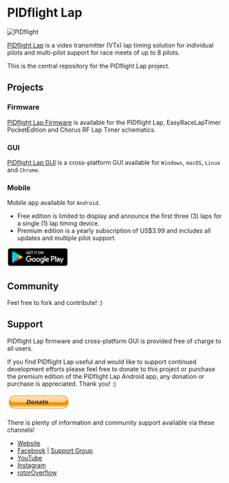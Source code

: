 # PIDflight Lap

![PIDflight](https://www.pidflight.com/logo.png)

[PIDflight Lap](https://www.pidflight.com/pidflight-lap/) is a video transmitter (VTx) lap timing solution for individual pilots and multi-pilot support for race meets of up to 8 pilots.

This is the central repository for the PIDflight Lap project.

## Projects

### Firmware

[PIDflight Lap Firmware](https://github.com/cmengler/pidflight-lap-firmware) is available for the PIDflight Lap, EasyRaceLapTimer PocketEdition and Chorus RF Lap Timer schematics.

### GUI

[PIDflight Lap GUI](https://github.com/cmengler/pidflight-lap-gui) is a cross-platform GUI available for `Windows`, `macOS`, `Linux` and `Chrome`.

### Mobile

Mobile app available for `Android`.

- Free edition is limited to display and announce the first three (3) laps for a single (1) lap timing device.
- Premium edition is a yearly subscription of US$3.99 and includes all updates and multiple pilot support.

[![Get it on Google Play](assets/google_play.png)](https://play.google.com/store/apps/details?id=com.cmengler.laprssi)

## Community

Feel free to fork and contribute! :)

## Support

PIDflight Lap firmware and cross-platform GUI is provided free of charge to all users.

If you find PIDflight Lap useful and would like to support continued development efforts please feel free to donate to this project or purchase the premium edition of the PIDflight Lap Android app, any donation or purchase is appreciated. Thank you! :)

[![Donate to PIDflight Lap](assets/paypal.png)](https://www.paypal.me/CMengler)

There is plenty of information and community support available via these channels!

- [Website](https://www.pidflight.com/)
- [Facebook](https://www.facebook.com/pidflight) | [Support Group](https://www.facebook.com/groups/pidflight/)
- [YouTube](https://www.youtube.com/PIDflight)
- [Instagram](https://www.instagram.com/pidflight/)
- [rotorOverflow](http://wiki.rotoroverflow.com/pidflight)
